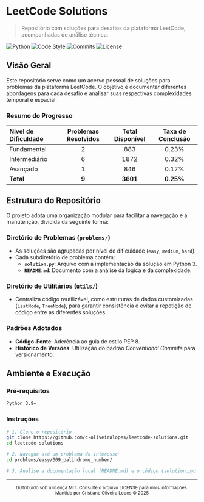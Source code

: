 # LeetCode Solutions

> Repositório com soluções para desafios da plataforma LeetCode, acompanhadas de análise técnica.

[![Python](https://img.shields.io/badge/Python-3.9+-blue.svg)](https://www.python.org/)
[![Code Style](https://img.shields.io/badge/Code%20Style-PEP%208-black.svg)](https://www.python.org/dev/peps/pep-0008/)
[![Commits](https://img.shields.io/badge/Commits-Conventional-blue.svg)](https://www.conventionalcommits.org/en/v1.0.0/)
[![License](https://img.shields.io/badge/License-MIT-green.svg)](LICENSE)

## Visão Geral

Este repositório serve como um acervo pessoal de soluções para problemas da plataforma LeetCode. O objetivo é documentar diferentes abordagens para cada desafio e analisar suas respectivas complexidades temporal e espacial.

### Resumo do Progresso

| Nível de Dificuldade | Problemas Resolvidos | Total Disponível | Taxa de Conclusão |
|:---|:---:|:---:|:---:|
| Fundamental | 2 | 883 | 0.23% |
| Intermediário | 6 | 1872 | 0.32% |
| Avançado | 1 | 846 | 0.12% |
| **Total** | **9** | **3601** | **0.25%** |

## Estrutura do Repositório

O projeto adota uma organização modular para facilitar a navegação e a manutenção, dividida da seguinte forma:

### Diretório de Problemas (`problems/`)
- As soluções são agrupadas por nível de dificuldade (`easy`, `medium`, `hard`).
- Cada subdiretório de problema contém:
  - **`solution.py`**: Arquivo com a implementação da solução em Python 3.
  - **`README.md`**: Documento com a análise da lógica e da complexidade.

### Diretório de Utilitários (`utils/`)
- Centraliza código reutilizável, como estruturas de dados customizadas (`ListNode`, `TreeNode`), para garantir consistência e evitar a repetição de código entre as diferentes soluções.

### Padrões Adotados
- **Código-Fonte**: Aderência ao guia de estilo PEP 8.
- **Histórico de Versões**: Utilização do padrão *Conventional Commits* para versionamento.

## Ambiente e Execução

### Pré-requisitos
```bash
Python 3.9+
```

### Instruções
```bash
# 1. Clone o repositório
git clone https://github.com/c-oliveiralopes/leetcode-solutions.git
cd leetcode-solutions

# 2. Navegue até um problema de interesse
cd problems/easy/009_palindrome_number/

# 3. Analise a documentação local (README.md) e o código (solution.py)
```
---

<p align="center">
  <small>
    Distribuído sob a licença MIT. Consulte o arquivo LICENSE para mais informações.
    <br />
    Mantido por Cristiano Oliveira Lopes &copy; 2025
  </small>
</p>